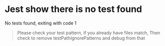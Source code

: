 # Jest show there is no test found
No tests found, exiting with code 1
> Please check your test pattern, if you already have files match, Then check to remove testPathIgnorePatterns and debug from that